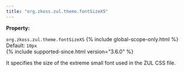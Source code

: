 ```yaml
---
title: "org.zkoss.zul.theme.fontSizeXS"
---
```


**Property:**

`org.zkoss.zul.theme.fontSizeXS`
{% include global-scope-only.html %}
Default: `10px`  
{% include supported-since.html version="3.6.0" %}

It specifies the size of the extreme small font used in the ZUL CSS
file.

